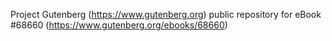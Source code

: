 Project Gutenberg (https://www.gutenberg.org) public repository for
eBook #68660 (https://www.gutenberg.org/ebooks/68660)
